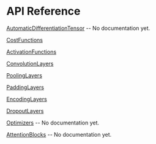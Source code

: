 # API Reference

[AutomaticDifferentiationTensor](API/AutomaticDifferentiationTensor.md) -- No documentation yet.

[CostFunctions](API/CostFunctions.md)

[ActivationFunctions](API/ActivationFunctions.md)

[ConvolutionLayers](API/ConvolutionLayers.md)

[PoolingLayers](API/PoolingLayers.md)

[PaddingLayers](API/PaddingLayers.md)

[EncodingLayers](API/EncodingLayers.md)

[DropoutLayers](API/DropoutLayers.md)

[Optimizers](API/Optimizers.md) -- No documentation yet.

[AttentionBlocks](API/AttentionBlocks.md) -- No documentation yet.